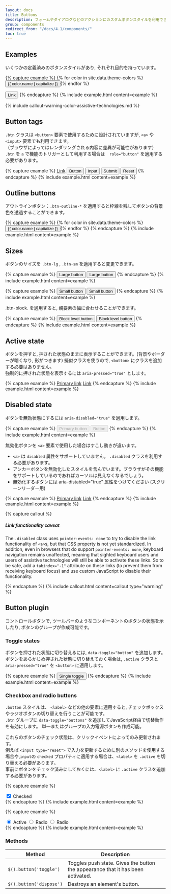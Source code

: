 ```yaml
---
layout: docs
title: Buttons
description: フォームやダイアログなどのアクションにカスタムボタンスタイルを利用できます。 サイズや状態管理に対応しています。
group: components
redirect_from: "/docs/4.1/components/"
toc: true
---
```


<!--
---
layout: docs
title: Buttons
description: Use Bootstrap's custom button styles for actions in forms, dialogs, and more with support for multiple sizes, states, and more.
group: components
redirect_from: "/docs/4.1/components/"
toc: true
---
-->

## Examples
<!--
Bootstrap includes several predefined button styles, each serving its own semantic purpose, with a few extras thrown in for more control.
-->
いくつかの定義済みのボタンスタイルがあり, それぞれ目的を持っています。

{% capture example %}
{% for color in site.data.theme-colors %}
<button type="button" class="btn btn-{{ color.name }}">{{ color.name | capitalize }}</button>{% endfor %}

<button type="button" class="btn btn-link">Link</button>
{% endcapture %}
{% include example.html content=example %}

{% include callout-warning-color-assistive-technologies.md %}


## Button tags
<!--
The `.btn` classes are designed to be used with the `<button>` element. However, you can also use these classes on `<a>` or `<input>` elements (though some browsers may apply a slightly different rendering).

When using button classes on `<a>` elements that are used to trigger in-page functionality (like collapsing content), rather than linking to new pages or sections within the current page, these links should be given a `role="button"` to appropriately convey their purpose to assistive technologies such as screen readers.
-->
`.btn` クラスは `<button>` 要素で使用するために設計されていますが, `<a>` や `<input>` 要素でも利用できます。   
（ブラウザによってはレンダリングされる内容に差異が可能性があります） 
`.btn` を `a` で機能のトリガーとして利用する場合は　`role="button"` を適用する必要があります。

{% capture example %}
<a class="btn btn-primary" href="#" role="button">Link</a>
<button class="btn btn-primary" type="submit">Button</button>
<input class="btn btn-primary" type="button" value="Input">
<input class="btn btn-primary" type="submit" value="Submit">
<input class="btn btn-primary" type="reset" value="Reset">
{% endcapture %}
{% include example.html content=example %}


## Outline buttons
<!--
In need of a button, but not the hefty background colors they bring? Replace the default modifier classes with the `.btn-outline-*` ones to remove all background images and colors on any button.
-->
アウトラインボタン：`.btn-outline-*` を適用すると枠線を残してボタンの背景色を透過することができます。

{% capture example %}
{% for color in site.data.theme-colors %}
<button type="button" class="btn btn-outline-{{ color.name }}">{{ color.name | capitalize }}</button>{% endfor %}
{% endcapture %}
{% include example.html content=example %}


## Sizes
<!--
Fancy larger or smaller buttons? Add `.btn-lg` or `.btn-sm` for additional sizes.
-->
ボタンのサイズを `.btn-lg` , `.btn-sm`  を適用すると変更できます。 


{% capture example %}
<button type="button" class="btn btn-primary btn-lg">Large button</button>
<button type="button" class="btn btn-secondary btn-lg">Large button</button>
{% endcapture %}
{% include example.html content=example %}

{% capture example %}
<button type="button" class="btn btn-primary btn-sm">Small button</button>
<button type="button" class="btn btn-secondary btn-sm">Small button</button>
{% endcapture %}
{% include example.html content=example %}

<!--
Create block level buttons—those that span the full width of a parent—by adding `.btn-block`.
-->
.btn-block. を適用すると, 親要素の幅に合わせることができます。

{% capture example %}
<button type="button" class="btn btn-primary btn-lg btn-block">Block level button</button>
<button type="button" class="btn btn-secondary btn-lg btn-block">Block level button</button>
{% endcapture %}
{% include example.html content=example %}


## Active state
<!--
Buttons will appear pressed (with a darker background, darker border, and inset shadow) when active. **There's no need to add a class to `<button>`s as they use a pseudo-class**. However, you can still force the same active appearance with `.active` (and include the <code>aria-pressed="true"</code> attribute) should you need to replicate the state programmatically.
-->
ボタンを押すと, 押された状態のままに表示することができます。(背景やボーダーが暗くなり, 影がつきます) 
擬似クラスを使うので,  `<button>` にクラスを追加する必要はありません。  
強制的に押された状態を表示するには `aria-pressed="true"` とします。



{% capture example %}
<a href="#" class="btn btn-primary btn-lg active" role="button" aria-pressed="true">Primary link</a>
<a href="#" class="btn btn-secondary btn-lg active" role="button" aria-pressed="true">Link</a>
{% endcapture %}
{% include example.html content=example %}

## Disabled state
<!--
Make buttons look inactive by adding the `disabled` boolean attribute to any `<button>` element.
-->
ボタンを無効状態にするには `aria-disabled="true"` を適用します。


{% capture example %}
<button type="button" class="btn btn-lg btn-primary" disabled>Primary button</button>
<button type="button" class="btn btn-secondary btn-lg" disabled>Button</button>
{% endcapture %}
{% include example.html content=example %}

<!--
Disabled buttons using the `<a>` element behave a bit different:

- `<a>`s don't support the `disabled` attribute, so you must add the `.disabled` class to make it visually appear disabled.
- Some future-friendly styles are included to disable all `pointer-events` on anchor buttons. In browsers which support that property, you won't see the disabled cursor at all.
- Disabled buttons should include the `aria-disabled="true"` attribute to indicate the state of the element to assistive technologies.
-->
無効化ボタンを `<a>` 要素で使用した場合はすこし動きが違います。
- `<a>` は `disabled` 属性をサポートしていません。 `.disabled` クラスを利用する必要があります。
- アンカーボタンを無効化したスタイルを含んでいます。ブラウザがその機能をサポートしているのであればカーソルは見えなくなるでしょう。
- 無効化するボタンには aria-distabled="true" 属性をつけてください (スクリーンリーダー用)


{% capture example %}
<a href="#" class="btn btn-primary btn-lg disabled" tabindex="-1" role="button" aria-disabled="true">Primary link</a>
<a href="#" class="btn btn-secondary btn-lg disabled" tabindex="-1" role="button" aria-disabled="true">Link</a>
{% endcapture %}
{% include example.html content=example %}

{% capture callout %}


##### Link functionality caveat

The `.disabled` class uses `pointer-events: none` to try to disable the link functionality of `<a>`s, but that CSS property is not yet standardized. In addition, even in browsers that do support `pointer-events: none`, keyboard navigation remains unaffected, meaning that sighted keyboard users and users of assistive technologies will still be able to activate these links. So to be safe, add a `tabindex="-1"` attribute on these links (to prevent them from receiving keyboard focus) and use custom JavaScript to disable their functionality.



{% endcapture %}
{% include callout.html content=callout type="warning" %}

## Button plugin
<!--
Do more with buttons. Control button states or create groups of buttons for more components like toolbars.
-->
コントロールボタンで, ツールバーのようなコンポーネントのボタンの状態を示したり, ボタンのグループが作成可能です。


### Toggle states
<!--
Add `data-toggle="button"` to toggle a button's `active` state. If you're pre-toggling a button, you must manually add the `.active` class **and** `aria-pressed="true"` to the `<button>`.
-->
ボタンを押された状態に切り替えるには, `data-toggle="button"` を追加します。
ボタンをあらかじめ押された状態に切り替えておく場合は, `.active` クラスと `aria-pressed="true"` を `<button>` に適用します。


{% capture example %}
<button type="button" class="btn btn-primary" data-toggle="button" aria-pressed="false" autocomplete="off">
  Single toggle
</button>
{% endcapture %}
{% include example.html content=example %}

### Checkbox and radio buttons

<!--
Bootstrap's `.button` styles can be applied to other elements, such as `<label>`s, to provide checkbox or radio style button toggling. Add `data-toggle="buttons"` to a `.btn-group` containing those modified buttons to enable their toggling behavior via JavaScript and add `.btn-group-toggle` to style the `<input>`s within your buttons. **Note that you can create single input-powered buttons or groups of them.**

The checked state for these buttons is **only updated via `click` event** on the button. If you use another method to update the input—e.g., with `<input type="reset">` or by manually applying the input's `checked` property—you'll need to toggle `.active` on the `<label>` manually.

Note that pre-checked buttons require you to manually add the `.active` class to the input's `<label>`.
-->
`.button` スタイルは、 `<label>` などの他の要素に適用すると, チェックボックスやラジオボタンの切り替えを行うことが可能です。  
`.btn` グループに `data-toggle="buttons"` を追加してJavaScript経由で切替動作を有効にします。
単一またはグループの入力電源ボタンも作成可能。

これらのボタンのチェック状態は、クリックイベントによってのみ更新されます。  
例えば `<input type="reset">` で入力を更新するために別のメソッドを使用する場合や,`input`の `checked` プロパティに適用する場合は、`<label>` を `.active` を切り替える必要があります。  
事前にボタンをチェック済みにしておくには、`<label>` に `.active` クラスを追加する必要があります。

{% capture example %}
<div class="btn-group-toggle" data-toggle="buttons">
  <label class="btn btn-secondary active">
    <input type="checkbox" checked autocomplete="off"> Checked
  </label>
</div>
{% endcapture %}
{% include example.html content=example %}

{% capture example %}
<div class="btn-group btn-group-toggle" data-toggle="buttons">
  <label class="btn btn-secondary active">
    <input type="radio" name="options" id="option1" autocomplete="off" checked> Active
  </label>
  <label class="btn btn-secondary">
    <input type="radio" name="options" id="option2" autocomplete="off"> Radio
  </label>
  <label class="btn btn-secondary">
    <input type="radio" name="options" id="option3" autocomplete="off"> Radio
  </label>
</div>
{% endcapture %}
{% include example.html content=example %}

### Methods

| Method | Description |
| --- | --- |
| `$().button('toggle')` | Toggles push state. Gives the button the appearance that it has been activated. |
| `$().button('dispose')` | Destroys an element's button. |
